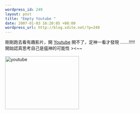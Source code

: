 ```yaml
--- 
wordpress_id: 249
layout: post
title: "Empty Youtube "
date: 2007-01-03 16:20:05 +08:00
wordpress_url: http://blog.xdite.net/?p=249
---
```

剛剛跑去看有趣影片，開 <a href="http://www.youtube.com">Youtube</a> 開不了，定神一看才發現 .......!!!!!<br />開始認真思考自己是瘟神的可能性 &gt;&lt;~~<br /><br /><a title="Photo Sharing" href="http://www.flickr.com/photos/14765209@N00/343784050/"><img width="240" height="174" alt="youtube" src="http://farm1.static.flickr.com/159/343784050_60cb1ef545_m.jpg" /></a>
